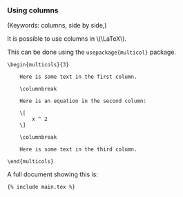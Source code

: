 ### Using columns

(Keywords: columns, side by side,)

It is possible to use columns in \\(\LaTeX\\).

This can be done using the `usepackage{multicol}` package.

```language-latex
\begin{multicols}{3}

    Here is some text in the first column.

    \columnbreak

    Here is an equation in the second column:

    \[
        x ^ 2
    \]

    \columnbreak

    Here is some text in the third column.

\end{multicols}
```

A full document showing this is:

```language-latex
{% include main.tex %}
```
